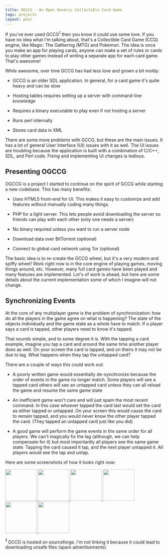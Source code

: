 ```yaml
---
title: OGCCG - An Open Generic Collectible Card Game
tags: projects
layout: post
---
```


If you've ever used GCCG<sup>1</sup> then you know it could use some love. If you
have no idea what I'm talking about, that's a Collectible Card Game (CCG) engine,
like Magic: The Gathering (MTG) and Pokemon. The idea is once you make an app
for playing cards, anyone can make a set of rules or cards to play other games
instead of writing a separate app for each card game. That's awesome!

While awesome, over time GCCG has had less love and grown a bit moldy:

* GCCG is an older SDL application. In general, for a card game it's quite
heavy and can be slow

* Hosting tables requires setting up a server with command-line knowledge

* Requires a binary executable to play even if not hosting a server

* Runs perl internally

* Stores card data in XML


There are some more problems with GCCG, but these are the main issues. It has a lot
of general User Interface (UI) issues with it as well. The UI issues are troubling
because the application is built with a combination of C/C++, SDL, and Perl code. Fixing
and implementing UI changes is tedious.

## Presenting OGCCG

OGCCG is a project I started to continue on the spirit of GCCG while
starting a new codebase. This has many benefits:

* Uses HTML5 front-end for UI. This makes it easy to customize and
add features without manually coding many things.

* PHP for a light server. This lets people avoid downloading the server
so friends can play with each other (only one needs a server)

* No binary required unless you want to run a server node

* Download data over BitTorrent (optional)

* Connect to global card network using Tor (optional)

The basic idea is to re-create the GCCG wheel, but it's a very modern and spiffy
wheel! Work right now is in the core engine of playing games, moving things around,
etc. However, many full card games have been played and many features are implemented. Lot's
of work is ahead, but here are some details about the current implementation some of which
I imagine will not change.

## Synchronizing Events

At the core of any multiplayer game is the problem of synchronization: how do all the players
in the game agree on what is happening? The state of the objects individually and the game state
as a whole have to match. If a player says a card is tapped, other players need to know it's
tapped.

That sounds simple, and to some degree it is. With the tapping a card example, imagine you
tap a card and around the same time another player does as well. On your screen the card
is tapped, and on theirs it may not be due to lag. What happens when they tap the untapped
card?

There are a couple of ways this could work out:

* A poorly written game would essentially de-synchronize because the order of events
in the game no longer match. Some players will see a tapped card others will see an
untapped card unless they can all reload the game and resume the same game state

* An inefficient game won't care and will just spam the most recent command. In this case whoever
tapped the card last would set the card as either tapped or untapped. On your screen this
would cause the card to remain tapped, and you would never know the other player tapped
the card. (They tapped an untapped card just like you did)

* A good game will perform the game events in the same order for all players. We can't
magically fix the lag (although, we can help compensate for it) but most importantly
all players see the same game state. Tapping the card caused it tap, and the next player
untapped it. All players would see the tap and untap.

Here are some screenshots of how it looks right now:

<a href="http://i.imgur.com/M2mNJ07.jpg">
	<img width="100" height="100" src="http://i.imgur.com/M2mNJ07.jpg"/>
</a>

<a href="http://i.imgur.com/UdpYbKC.jpg">
	<img width="100" height="100" src="http://i.imgur.com/UdpYbKC.jpg"/>
</a>

<a href="http://i.imgur.com/Oqnqf7M.png">
	<img width="100" height="100" src="http://i.imgur.com/Oqnqf7M.png"/>
</a>

<a href="http://i.imgur.com/tdtnNsS.jpg">
	<img width="100" height="100" src="http://i.imgur.com/tdtnNsS.jpg"/>
</a>

<a href="http://i.imgur.com/s3Sjni7.jpg">
	<img width="100" height="100" src="http://i.imgur.com/s3Sjni7.jpg"/>
</a>

<a href="http://i.imgur.com/BtZ8Xrg.png">
	<img width="100" height="100" src="http://i.imgur.com/BtZ8Xrg.png"/>
</a>

**<sup>1</sup>** GCCG is hosted on sourceforge. I'm not linking it because it could lead
to downloading unsafe files (spam advertisements) 
